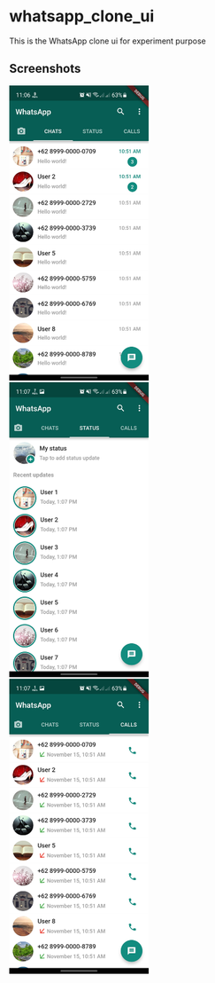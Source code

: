 # whatsapp_clone_ui

This is the WhatsApp clone ui for experiment purpose

## Screenshots
<img src="https://github.com/heathscliff334/whatsapp_clone_ui/blob/master/screenshots/screenshot_01.jpg" width="50%"></img>
<img src="https://github.com/heathscliff334/whatsapp_clone_ui/blob/master/screenshots/screenshot_02.jpg" width="50%"></img>
<img src="https://github.com/heathscliff334/whatsapp_clone_ui/blob/master/screenshots/screenshot_03.jpg" width="50%"></img>

